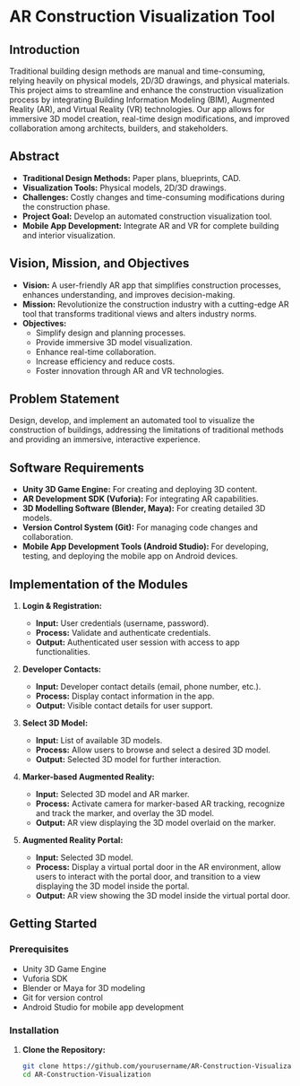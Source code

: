# AR Construction Visualization Tool

## Introduction

Traditional building design methods are manual and time-consuming, relying heavily on physical models, 2D/3D drawings, and physical materials. This project aims to streamline and enhance the construction visualization process by integrating Building Information Modeling (BIM), Augmented Reality (AR), and Virtual Reality (VR) technologies. Our app allows for immersive 3D model creation, real-time design modifications, and improved collaboration among architects, builders, and stakeholders.

## Abstract

- **Traditional Design Methods:** Paper plans, blueprints, CAD.
- **Visualization Tools:** Physical models, 2D/3D drawings.
- **Challenges:** Costly changes and time-consuming modifications during the construction phase.
- **Project Goal:** Develop an automated construction visualization tool.
- **Mobile App Development:** Integrate AR and VR for complete building and interior visualization.

## Vision, Mission, and Objectives

- **Vision:** A user-friendly AR app that simplifies construction processes, enhances understanding, and improves decision-making.
- **Mission:** Revolutionize the construction industry with a cutting-edge AR tool that transforms traditional views and alters industry norms.
- **Objectives:**
  - Simplify design and planning processes.
  - Provide immersive 3D model visualization.
  - Enhance real-time collaboration.
  - Increase efficiency and reduce costs.
  - Foster innovation through AR and VR technologies.

## Problem Statement

Design, develop, and implement an automated tool to visualize the construction of buildings, addressing the limitations of traditional methods and providing an immersive, interactive experience.

## Software Requirements

- **Unity 3D Game Engine:** For creating and deploying 3D content.
- **AR Development SDK (Vuforia):** For integrating AR capabilities.
- **3D Modelling Software (Blender, Maya):** For creating detailed 3D models.
- **Version Control System (Git):** For managing code changes and collaboration.
- **Mobile App Development Tools (Android Studio):** For developing, testing, and deploying the mobile app on Android devices.

## Implementation of the Modules

1. **Login & Registration:**
   - **Input:** User credentials (username, password).
   - **Process:** Validate and authenticate credentials.
   - **Output:** Authenticated user session with access to app functionalities.

2. **Developer Contacts:**
   - **Input:** Developer contact details (email, phone number, etc.).
   - **Process:** Display contact information in the app.
   - **Output:** Visible contact details for user support.

3. **Select 3D Model:**
   - **Input:** List of available 3D models.
   - **Process:** Allow users to browse and select a desired 3D model.
   - **Output:** Selected 3D model for further interaction.

4. **Marker-based Augmented Reality:**
   - **Input:** Selected 3D model and AR marker.
   - **Process:** Activate camera for marker-based AR tracking, recognize and track the marker, and overlay the 3D model.
   - **Output:** AR view displaying the 3D model overlaid on the marker.

5. **Augmented Reality Portal:**
   - **Input:** Selected 3D model.
   - **Process:** Display a virtual portal door in the AR environment, allow users to interact with the portal door, and transition to a view displaying the 3D model inside the portal.
   - **Output:** AR view showing the 3D model inside the virtual portal door.

## Getting Started

### Prerequisites

- Unity 3D Game Engine
- Vuforia SDK
- Blender or Maya for 3D modeling
- Git for version control
- Android Studio for mobile app development

### Installation

1. **Clone the Repository:**
   ```sh
   git clone https://github.com/yourusername/AR-Construction-Visualization.git
   cd AR-Construction-Visualization

